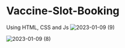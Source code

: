 # Vaccine-Slot-Booking
Using HTML, CSS and Js
![2023-01-09 (9)](https://user-images.githubusercontent.com/80100728/211357042-b7da2b04-e902-4862-b252-f639cab91203.png)

![2023-01-09 (8)](https://user-images.githubusercontent.com/80100728/211356944-028378dc-cec1-4043-8e4e-e15f6e48935d.png)
